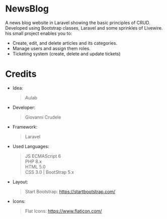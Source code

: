 # NewsBlog
A news blog website in Laravel showing the basic principles of CRUD. Developed using Bootstrap classes, Laravel and some sprinkles of Livewire. his small project enables you to:

- Create, edit, and delete articles and its categories.
- Manage users and assign them roles.
- Ticketing system (create, delete and update tickets)

# Credits
- Idea:
    > Aulab
    
- Developer:
    > Giovanni Crudele       

- Framework:
  > Laravel

- Used Languages:
    >   JS ECMAScript 6 <br>
        PHP 8.x <br>
        HTML 5.0 <br>
        CSS 3.0 | BootStrap 5.x <br>
        
 - Layout:
    > Start Bootstrap: https://startbootstrap.com/
        
- Icons:
    > Flat Icons: https://www.flaticon.com/

